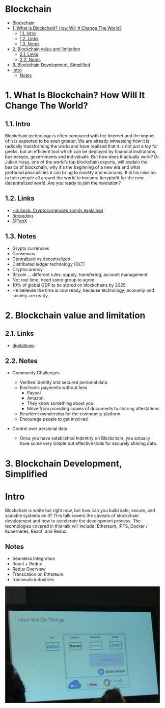 # Blockchain
<!-- TOC -->

- [Blockchain](#blockchain)
- [1. What Is Blockchain? How Will It Change The World?](#1-what-is-blockchain-how-will-it-change-the-world)
    - [1.1. Intro](#11-intro)
    - [1.2. Links](#12-links)
    - [1.3. Notes](#13-notes)
- [2. Blockchain value and limitation](#2-blockchain-value-and-limitation)
    - [2.1. Links](#21-links)
    - [2.2. Notes](#22-notes)
- [3. Blockchain Development, Simplified](#3-blockchain-development-simplified)
- [Intro](#intro)
    - [Notes](#notes)

<!-- /TOC -->
# 1. What Is Blockchain? How Will It Change The World?
## 1.1. Intro
Blockchain technology is often compared with the Internet and the impact of it is expected to be even greater. We are already witnessing how it is radically transforming the world and have realised that it is not just a toy for geeks, but an efficient tool which can be deployed by financial institutions, businesses, governments and individuals. But how does it actually work? Dr. Julian Hosp, one of the world’s top blockchain experts, will explain the basics of blockchain, why it's the beginning of a new era and what profound possibilities it can bring to society and economy. It is his mission to help people all around the world to become #cryptofit for the new decentralized world. Are you ready to join the revolution?

## 1.2. Links
- [His book: Cryptocurrencies simply explained](https://www.amazon.com/Cryptocurrencies-simply-explained-Co-Founder-Decentralization/dp/9881485088/ref=sr_1_3?ie=UTF8&qid=1521043996&sr=8-3&keywords=crypto+currencies)
- [Recording](https://schedule.sxsw.com/2018/events/PP98978)
- [@TenX](https://twitter.com/tenxwallet)

## 1.3. Notes
- Grypto currencies
- Consensus
- Centralized vs decentralized 
- Distributed ledger technology (DLT)
- Cryptocurency
- Bitcoin ... different rules. supply, transfering, account management
- Not real time, need some group to agree
- 10% of global GDP to be stored on blockchains by 2025.
- He believes the time is now ready, because technology, economy and society are ready. 

# 2. Blockchain value and limitation
## 2.1. Links
- [digitaltown](https://digitaltown.com/)

## 2.2. Notes
- Community Challenges
    - Verified identity and secured personal data
    - Electronic payments without fees
        - Paypal
        - Amazon. 
        - They know something about you
        - Move from providing copies of documents to sharing attestations
    - Residernt owndership for the community platform
    - Encourage people to get involved 

- Control over persional data
    - Once you have established Indentity on Blockchain, you actually have some very simple but effective tools for securely sharing data.

# 3. Blockchain Development, Simplified

# Intro
Blockchain is white hot right now, but how can you build safe, secure, and scalable systems on it? This talk covers the caveats of blockchain development and how to accelerate the development process. The technologies covered in this talk will include: Ethereum, IPFS, Docker / Kubernetes, React, and Redux.

## Notes
- Seamless Integration
- React + Redux
- Redux Overview
- Transcation on Ethereum
- transmute.industries

<p align='center'>
    <img src='./images/blockchain.jpg' width='600' alt='JS notes'>
</p>